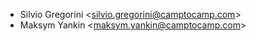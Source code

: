 - Silvio Gregorini \<<silvio.gregorini@camptocamp.com>\>
- Maksym Yankin \<<maksym.yankin@camptocamp.com>\>

